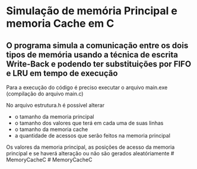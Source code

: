 # Simulação de memória Principal e memoria Cache em C

## O programa simula a comunicação entre os dois tipos de memória usando a técnica de escrita Write-Back e podendo ter substituições por FIFO e LRU em tempo de execução

Para a execução do código é preciso executar o arquivo main.exe (compilação do arquivo main.c)

No arquivo estrutura.h é possível alterar

- o tamanho da memoria principal
- o tamanho dos valores que terá em cada uma de suas linhas
- o tamanho da memoria cache
- a quantidade de acessos que serão feitos na memoria principal

Os valores da memoria principal, as posições de acesso da memoria principal e se haverá alteração ou não são gerados aleatóriamente
#   M e m o r y C a c h e C  
 #   M e m o r y C a c h e C  
 